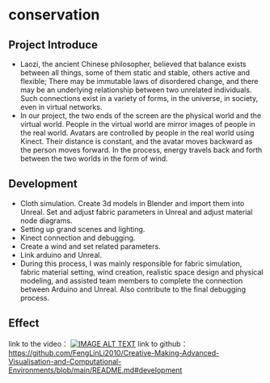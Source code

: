 # conservation
## Project Introduce
* Laozi, the ancient Chinese philosopher, believed that balance exists between all things, some of them static and stable, others active and flexible; There may be immutable laws of disordered change, and there may be an underlying relationship between two unrelated individuals. Such connections exist in a variety of forms, in the universe, in society, even in virtual networks.
* In our project, the two ends of the screen are the physical world and the virtual world. People in the virtual world are mirror images of people in the real world. Avatars are controlled by people in the real world using Kinect. Their distance is constant, and the avatar moves backward as the person moves forward. In the process, energy travels back and forth between the two worlds in the form of wind.

## Development
* Cloth simulation. Create 3d models in Blender and import them into Unreal. Set and adjust fabric parameters in Unreal and adjust material node diagrams.
* Setting up grand scenes and lighting.
* Kinect connection and debugging.
* Create a wind and set related parameters.
* Link arduino and Unreal.
* During this process, I was mainly responsible for fabric simulation, fabric material setting, wind creation, realistic space design and physical modeling, and assisted team members to complete the connection between Arduino and Unreal. Also contribute to the final debugging process.

## Effect
link to the video：
[![IMAGE ALT TEXT](http://img.youtube.com/vi/"YOUR_VIDEO_ID"/0.jpg)](https://www.youtube.com/watch?v=mNP35t5Jog8" "BIGSHOW")
link to github：
https://github.com/FengLinLi2010/Creative-Making-Advanced-Visualisation-and-Computational-Environments/blob/main/README.md#development
